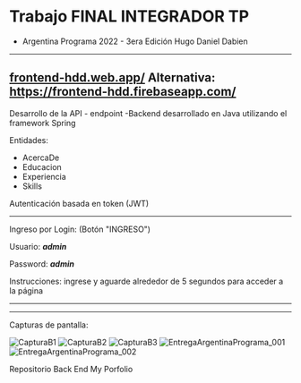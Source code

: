 # Trabajo FINAL INTEGRADOR TP 
- Argentina Programa 2022 - 3era Edición
Hugo Daniel Dabien

-----------------------------------------------------------------
[frontend-hdd.web.app/](https://frontend-hdd.web.app/)
Alternativa:
https://frontend-hdd.firebaseapp.com/
-----------------------------------------------------------------


Desarrollo de la API - endpoint -Backend desarrollado en Java utilizando el framework Spring

Entidades:
- AcercaDe
- Educacion
- Experiencia
- Skills

Autenticación basada en token (JWT)

----------------------------------------------------------------

Ingreso por Login: (Botón "INGRESO")

Usuario:  ***admin***

Password: ***admin***

Instrucciones: ingrese y aguarde alrededor de 5 segundos para acceder a la página

----------------------------------------------------------------------

----------------------------------------------------------------------

Capturas de pantalla:

![CapturaB1](https://user-images.githubusercontent.com/104176100/202563887-d410d8fe-7d41-4193-ac1c-c88d64b0c3fa.JPG)
![CapturaB2](https://user-images.githubusercontent.com/104176100/202563896-6de60d51-8518-4547-80cb-f89fd4cf1dae.JPG)
![CapturaB3](https://user-images.githubusercontent.com/104176100/202563902-8c450db9-61ec-4579-a35f-c4faba1ca60f.JPG)
![EntregaArgentinaPrograma_001](https://user-images.githubusercontent.com/104176100/209891011-17865c1a-4dc2-45ff-96a8-6e8fd8f88f1b.png)
![EntregaArgentinaPrograma_002](https://user-images.githubusercontent.com/104176100/209891012-2414a5f9-4702-4f2c-a3ba-565adcb62bfa.png)





Repositorio Back End
My Porfolio


